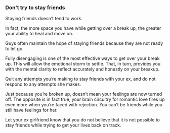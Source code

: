 
### Don't try to stay friends

Staying friends doesn’t tend to work.

In fact, the more space you have while getting over a break up, the greater your ability to heal and move on.

Guys often maintain the hope of staying friends because they are not ready to let go.

Fully disengaging is one of the most effective ways to get over your break up. This will allow the emotional storm to settle. That, in turn, provides you with the mental clarity to reflect accurately and honestly on your breakup.

Quit any attempts you’re making to stay friends with your ex, and do not respond to any attempts she makes.

Just because you’re broken up, doesn’t mean your feelings are now turned off. The opposite is in fact true, your brain circuitry for romantic love fires up even more when you’re faced with rejection. You can’t be friends while you still have feelings for her.

Let your ex girlfriend know that you do not believe that it is not possible to stay friends while trying to get your lives back on track. 